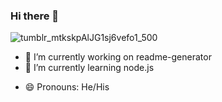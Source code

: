 ### Hi there 👋
![tumblr_mtkskpAlJG1sj6vefo1_500](https://user-images.githubusercontent.com/82903685/129489219-d515efd3-da92-4c15-9785-5cccf3080af1.gif)
<!--
**LoganHild/LoganHild** is a ✨ _special_ ✨ repository because its `README.md` (this file) appears on your GitHub profile.

Here are some ideas to get you started:
-->
- 🔭 I’m currently working on readme-generator
- 🌱 I’m currently learning node.js
<!--
- 👯 I’m looking to collaborate on ...
- 🤔 I’m looking for help with ...
- 💬 Ask me about ...
- 📫 How to reach me: ...
-->
- 😄 Pronouns: He/His
<!--
- ⚡ Fun fact: ...
-->
